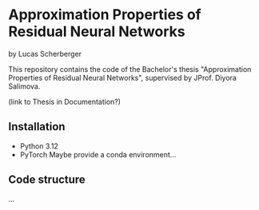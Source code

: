 # Approximation Properties of Residual Neural Networks

by Lucas Scherberger

This repository contains the code of the Bachelor's thesis "Approximation Properties of Residual Neural Networks", supervised by JProf. Diyora Salimova.

(link to Thesis in Documentation?)

## Installation
- Python 3.12
- PyTorch
Maybe provide a conda environment...

## Code structure
...
